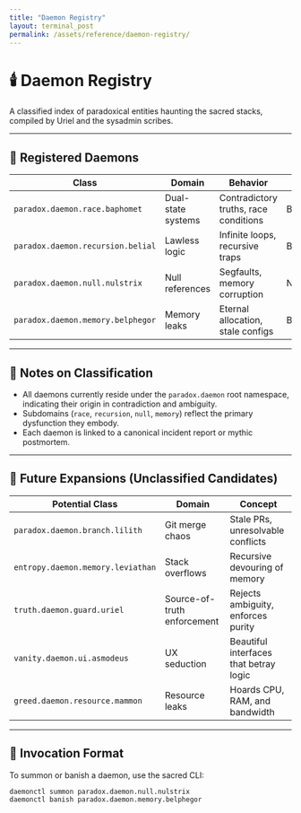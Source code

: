 ```yaml
---
title: "Daemon Registry"
layout: terminal_post
permalink: /assets/reference/daemon-registry/
---
```


# 🕯️ Daemon Registry
A classified index of paradoxical entities haunting the sacred stacks, compiled by Uriel and the sysadmin scribes.

---

## 🧬 Registered Daemons

| Class | Domain | Behavior | Avatar | Status |
|-------|--------|----------|--------|--------|
| `paradox.daemon.race.baphomet` | Dual-state systems | Contradictory truths, race conditions | Baphomet | Active |
| `paradox.daemon.recursion.belial` | Lawless logic | Infinite loops, recursive traps | Belial | Banished (for now) |
| `paradox.daemon.null.nulstrix` | Null references | Segfaults, memory corruption | Nulstrix | Uncontained |
| `paradox.daemon.memory.belphegor` | Memory leaks | Eternal allocation, stale configs | Belphegor | Quarantined |

---

## 🧠 Notes on Classification

- All daemons currently reside under the `paradox.daemon` root namespace, indicating their origin in contradiction and ambiguity.
- Subdomains (`race`, `recursion`, `null`, `memory`) reflect the primary dysfunction they embody.
- Each daemon is linked to a canonical incident report or mythic postmortem.

---

## 🔮 Future Expansions (Unclassified Candidates)

| Potential Class | Domain | Concept |
|-----------------|--------|---------|
| `paradox.daemon.branch.lilith` | Git merge chaos | Stale PRs, unresolvable conflicts |
| `entropy.daemon.memory.leviathan` | Stack overflows | Recursive devouring of memory |
| `truth.daemon.guard.uriel` | Source-of-truth enforcement | Rejects ambiguity, enforces purity |
| `vanity.daemon.ui.asmodeus` | UX seduction | Beautiful interfaces that betray logic |
| `greed.daemon.resource.mammon` | Resource leaks | Hoards CPU, RAM, and bandwidth |

---

## 🧰 Invocation Format

To summon or banish a daemon, use the sacred CLI:

```bash
daemonctl summon paradox.daemon.null.nulstrix
daemonctl banish paradox.daemon.memory.belphegor
```